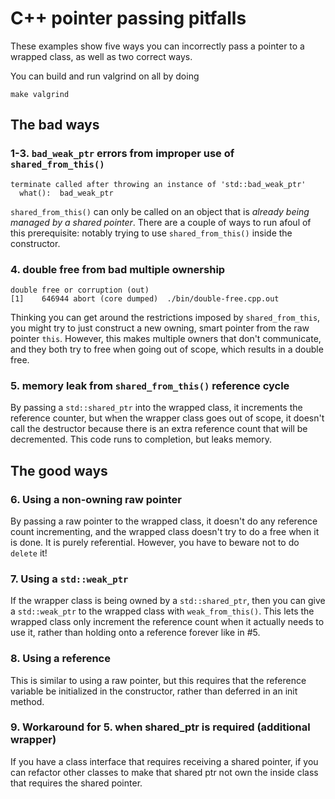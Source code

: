 # C++ pointer passing pitfalls

These examples show five ways you can incorrectly pass a pointer to a wrapped class, as well as two correct ways.

You can build and run valgrind on all by doing
```
make valgrind
```

## The bad ways

### 1-3. `bad_weak_ptr` errors from improper use of `shared_from_this()`
```
terminate called after throwing an instance of 'std::bad_weak_ptr'
  what():  bad_weak_ptr
```
`shared_from_this()` can only be called on an object that is _already being managed by a shared pointer_. There are a couple of ways to run afoul of this prerequisite: notably trying to use `shared_from_this()` inside the constructor.

### 4. double free from bad multiple ownership
```
double free or corruption (out)
[1]    646944 abort (core dumped)  ./bin/double-free.cpp.out
```
Thinking you can get around the restrictions imposed by `shared_from_this`, you might try to just construct a new owning, smart pointer from the raw pointer `this`. However, this makes multiple owners that don't communicate, and they both try to free when going out of scope, which results in a double free.

### 5. memory leak from `shared_from_this()` reference cycle
By passing a `std::shared_ptr` into the wrapped class, it increments the reference counter, but when the wrapper class goes out of scope, it doesn't call the destructor because there is an extra reference count that will be decremented. This code runs to completion, but leaks memory.

## The good ways

### 6. Using a non-owning raw pointer
By passing a raw pointer to the wrapped class, it doesn't do any reference count incrementing, and the wrapped class doesn't try to do a free when it is done. It is purely referential. However, you have to beware not to do `delete` it!

### 7. Using a `std::weak_ptr`
If the wrapper class is being owned by a `std::shared_ptr`, then you can give a `std::weak_ptr` to the wrapped class with `weak_from_this()`. This lets the wrapped class only increment the reference count when it actually needs to use it, rather than holding onto a reference forever like in #5.

### 8. Using a reference
This is similar to using a raw pointer, but this requires that the reference variable be initialized in the constructor, rather than deferred in an init method.

### 9. Workaround for 5. when shared_ptr is required (additional wrapper)
If you have a class interface that requires receiving a shared pointer, if you can refactor other classes to make that shared ptr not own the inside class that requires the shared pointer.